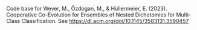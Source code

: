 Code base for Wever, M., Özdogan, M., & Hüllermeier, E. (2023). Cooperative Co-Evolution for Ensembles of Nested Dichotomies for Multi-Class Classification. 
See https://dl.acm.org/doi/10.1145/3583131.3590457
